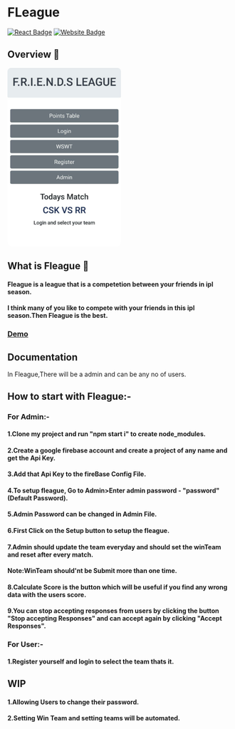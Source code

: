 # FLeague 
[![React Badge](http://img.shields.io/badge/Made%20With-React-blue?style=for-the-badge&logo=react)](https://reactjs.org/)
[![Website Badge](https://img.shields.io/badge/Visit-Now-green?style=for-the-badge&logo=vercel)](https://frndsleague.netlify.app/)

## Overview 👀
<p>
<img src="src/Overview.jpeg" height="400px"  style="border-radius:8px">
</p>

## What is Fleague 🤔

#### Fleague is a league that is a competetion between your friends in ipl season.

#### I think many of you like to compete with your friends in this ipl season.Then Fleague is the best.

### [Demo]


## Documentation

In Fleague,There will be a admin and can be any no of users.

## How to start with Fleague:-
### For Admin:-
#### 1.Clone my project and run "npm start i" to create node_modules.
#### 2.Create a google firebase account and create a project of any name and get the Api Key.
#### 3.Add that Api Key to the fireBase Config File.
#### 4.To setup fleague, Go to Admin>Enter admin password - "password"(Default Password).
#### 5.Admin Password can be changed in Admin File.
#### 6.First Click on the Setup button to setup the fleague.
#### 7.Admin should update the team everyday and should set the winTeam and reset after every match.
#### Note:WinTeam should'nt be Submit more than one time.
#### 8.Calculate Score is the button which will be useful if you find any wrong data with the users score.
#### 9.You can stop accepting responses from users by clicking the button "Stop accepting Responses" and can accept again by clicking "Accept Responses".

### For User:-
#### 1.Register yourself and login to select the team thats it.

## WIP

#### 1.Allowing Users to change their password.
#### 2.Setting Win Team and setting teams will be automated.

[Demo]:https://frndsleague.netlify.app
